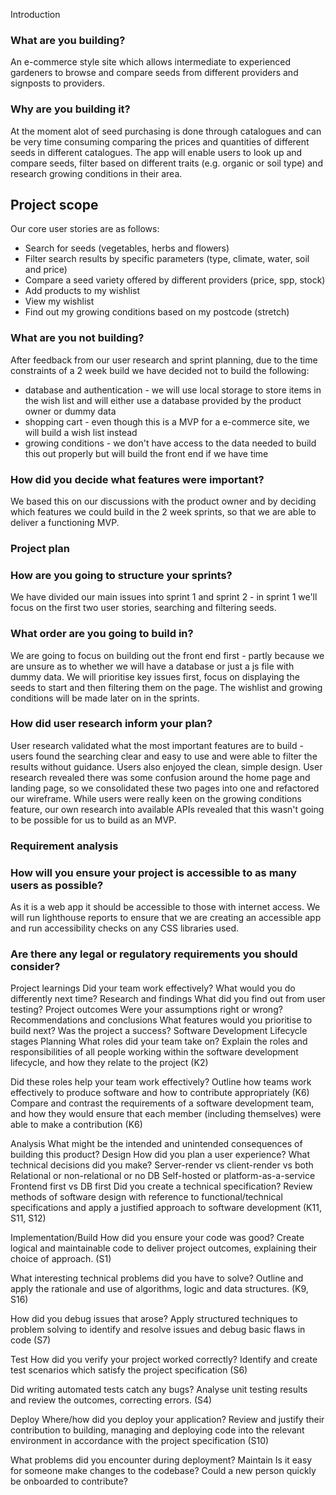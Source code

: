 Introduction

### What are you building?

An e-commerce style site which allows intermediate to experienced gardeners to browse and compare seeds from different providers and signposts to providers.

### Why are you building it?

At the moment alot of seed purchasing is done through catalogues and can be very time consuming comparing the prices and quantities of different seeds in different catalogues.
The app will enable users to look up and compare seeds, filter based on different traits (e.g. organic or soil type) and research growing conditions in their area.

## Project scope

Our core user stories are as follows:

- Search for seeds (vegetables, herbs and flowers)
- Filter search results by specific parameters (type, climate, water, soil and price)
- Compare a seed variety offered by different providers (price, spp, stock)
- Add products to my wishlist
- View my wishlist
- Find out my growing conditions based on my postcode (stretch)

### What are you not building?

After feedback from our user research and sprint planning, due to the time constraints of a 2 week build we have decided not to build the following:

- database and authentication - we will use local storage to store items in the wish list and will either use a database provided by the product owner or dummy data
- shopping cart - even though this is a MVP for a e-commerce site, we will build a wish list instead
- growing conditions - we don't have access to the data needed to build this out properly but will build the front end if we have time

### How did you decide what features were important?

We based this on our discussions with the product owner and by deciding which features we could build in the 2 week sprints, so that we are able to deliver a functioning MVP.

### Project plan

### How are you going to structure your sprints?

We have divided our main issues into sprint 1 and sprint 2 - in sprint 1 we'll focus on the first two user stories, searching and filtering seeds.

### What order are you going to build in?

We are going to focus on building out the front end first - partly because we are unsure as to whether we will have a database or just a js file with dummy data. We will prioritise key issues first, focus on displaying the seeds to start and then filtering them on the page. The wishlist and growing conditions will be made later on in the sprints.

### How did user research inform your plan?

User research validated what the most important features are to build - users found the searching clear and easy to use and were able to filter the results without guidance. Users also enjoyed the clean, simple design.
User research revealed there was some confusion around the home page and landing page, so we consolidated these two pages into one and refactored our wireframe.
While users were really keen on the growing conditions feature, our own research into available APIs revealed that this wasn't going to be possible for us to build as an MVP.

### Requirement analysis

### How will you ensure your project is accessible to as many users as possible?

As it is a web app it should be accessible to those with internet access. We will run lighthouse reports to ensure that we are creating an accessible app and run accessibility checks on any CSS libraries used.

### Are there any legal or regulatory requirements you should consider?

Project learnings
Did your team work effectively?
What would you do differently next time?
Research and findings
What did you find out from user testing?
Project outcomes
Were your assumptions right or wrong?
Recommendations and conclusions
What features would you prioritise to build next?
Was the project a success?
Software Development Lifecycle stages
Planning
What roles did your team take on?
Explain the roles and responsibilities of all people working within the software development lifecycle, and how they relate to the project (K2)

Did these roles help your team work effectively?
Outline how teams work effectively to produce software and how to contribute appropriately (K6) Compare and contrast the requirements of a software development team, and how they would ensure that each member (including themselves) were able to make a contribution (K6)

Analysis
What might be the intended and unintended consequences of building this product?
Design
How did you plan a user experience?
What technical decisions did you make?
Server-render vs client-render vs both
Relational or non-relational or no DB
Self-hosted or platform-as-a-service
Frontend first vs DB first
Did you create a technical specification?
Review methods of software design with reference to functional/technical specifications and apply a justified approach to software development (K11, S11, S12)

Implementation/Build
How did you ensure your code was good?
Create logical and maintainable code to deliver project outcomes, explaining their choice of approach. (S1)

What interesting technical problems did you have to solve?
Outline and apply the rationale and use of algorithms, logic and data structures. (K9, S16)

How did you debug issues that arose?
Apply structured techniques to problem solving to identify and resolve issues and debug basic flaws in code (S7)

Test
How did you verify your project worked correctly?
Identify and create test scenarios which satisfy the project specification (S6)

Did writing automated tests catch any bugs?
Analyse unit testing results and review the outcomes, correcting errors. (S4)

Deploy
Where/how did you deploy your application?
Review and justify their contribution to building, managing and deploying code into the relevant environment in accordance with the project specification (S10)

What problems did you encounter during deployment?
Maintain
Is it easy for someone make changes to the codebase?
Could a new person quickly be onboarded to contribute?
